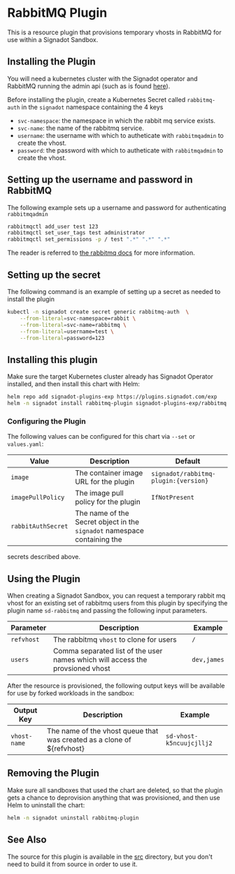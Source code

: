 # RabbitMQ Plugin

This is a resource plugin that provisions temporary vhosts in RabbitMQ
for use within a Signadot Sandbox.

## Installing the Plugin

You will need a kubernetes cluster with the Signadot operator and RabbitMQ
running the admin api (such as is found
[here](https://github.com/bitnami/charts/tree/master/bitnami/rabbitmq)).

Before installing the plugin, create a Kubernetes Secret called `rabbitmq-auth` in
the `signadot` namespace containing the 4 keys 
- `svc-namespace`: the namespace in which the rabbit mq service exists.
- `svc-name`: the name of the rabbitmq service.
- `username`: the username with which to autheticate with `rabbitmqadmin`
to create the vhost.
- `password`: the password with which to autheticate with `rabbitmqadmin`
to create the vhost.

## Setting up the username and password in RabbitMQ

The following example sets up a username and password for authenticating
`rabbitmqadmin`

```sh
rabbitmqctl add_user test 123
rabbitmqctl set_user_tags test administrator 
rabbitmqctl set_permissions -p / test ".*" ".*" ".*"
```

The reader is referred to [the rabbitmq docs](https://www.rabbitmq.com/cli.html#remote-nodes)
for more information.

## Setting up the secret

The following command is an example of setting up a secret as needed to install the
plugin

```sh
kubectl -n signadot create secret generic rabbitmq-auth  \
	--from-literal=svc-namespace=rabbit \
	--from-literal=svc-name=rabbitmq \
	--from-literal=username=test \
	--from-literal=password=123
```

## Installing this plugin

Make sure the target Kubernetes cluster already has Signadot Operator installed,
and then install this chart with Helm:

```sh
helm repo add signadot-plugins-exp https://plugins.signadot.com/exp
helm -n signadot install rabbitmq-plugin signadot-plugins-exp/rabbitmq
```

### Configuring the Plugin

The following values can be configured for this chart via `--set` or `values.yaml`:

Value | Description | Default
----- | ----------- | -------
`image` | The container image URL for the plugin | `signadot/rabbitmq-plugin:{version}`
`imagePullPolicy` | The image pull policy for the plugin | `IfNotPresent`
`rabbitAuthSecret` | The name of the Secret object in the `signadot` namespace containing the
secrets described above.

## Using the Plugin

When creating a Signadot Sandbox, you can request a temporary rabbit mq vhost for
an existing set of rabbitmq users from this plugin by specifying the plugin name 
`sd-rabbitmq` and passing the following input parameters.

Parameter | Description | Example
--------- | ----------- | -------
`refvhost` | The rabbitmq `vhost` to clone for users | `/`
`users` | Comma separated list of the user names which will access the provsioned vhost | `dev,james`

After the resource is provisioned, the following output keys will be available
for use by forked workloads in the sandbox:

Output Key | Description | Example
---------- | ----------- | -------
`vhost-name` | The name of the vhost queue that was created as a clone of ${refvhost} | `sd-vhost-k5ncuujcjllj2`

## Removing the Plugin

Make sure all sandboxes that used the chart are deleted, so that the plugin gets
a chance to deprovision anything that was provisioned, and then use Helm to
uninstall the chart:

```sh
helm -n signadot uninstall rabbitmq-plugin
```

## See Also

The source for this plugin is available in the [src](../../src/)
directory, but you don't need to build it from source in order to use it.
